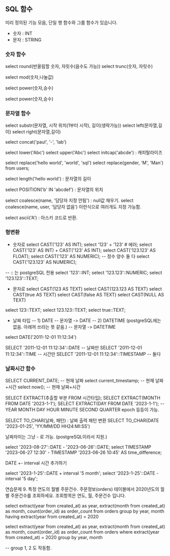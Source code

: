 ## SQL 함수
미리 정의된 기능 모음, 단일 행 함수와 그룹 함수가 있습니다. 
- 숫자 : INT
- 문자 : STRING

### 숫자 함수

select round(반올림할 숫자, 자릿수(음수도 가능))
select trunc(숫자, 자릿수)

select mod(숫자,나눌값)

select power(숫자,승수)

select power(숫자,승수)

### 문자열 함수

select substr(문자열, 시작 위치(1부터 시작), 길이(생략가능))
select left(문자열,길이)
select right(문자열,길이)

select concat('paul', '-', 'lab')

select lower('Abc')
select upper('Abc')
select initcap('abcde') : 캐피탈라이즈

select replace('hello world', 'world', 'sql')
    select replace(gender, 'M', 'Man')
    from users;

select length('hello world') : 문자열의 길이

select POSITION('b' IN 'abcdef') : 문자열의 위치

select coalesce(name, '담당자 지정 안됨') : null값 채우기. 
select coalesce(name, user, '담당자 없음') 이런식으로 여러개도 지정 가능함.

select ascii('A') : 아스키 코드로 반환.

### 형변환

- 숫자로
select CAST('123' AS INT);
select '123' + '123' # 에러;
select CAST('123' AS INT) + CAST('123' AS INT);
select CAST('123.123' AS FLOAT);
select CAST('123' AS NUMERIC); -- 정수 양수 둘 다
select CAST('123.123' AS NUMERIC);

-- :: 는 postgreSQL 전용
select '123'::INT;
select '123.123'::NUMERIC;
select '123.123'::TEXT;

- 문자로
select CAST(123 AS TEXT)
select CAST(123.123 AS TEXT)
select CAST(true AS TEXT)
select CAST(false AS TEXT)
select CAST(NULL AS TEXT)

select 123::TEXT;
select 123.123::TEXT;
select true::TEXT;

- 날짜 타입
-- 1) DATE
-- 문자열 -> DATE
-- 2) DATETIME (postgreSQL에는 없음. 아래꺼 쓰라는 뜻 같음.)
-- 문자열 -> DATETIME

select DATE('2011-12-01 11:12:34')

SELECT '2011-12-01 11:12:34'::DATE -- 날짜만
SELECT '2011-12-01 11:12:34'::TIME -- 시간만
SELECT '2011-12-01 11:12:34'::TIMESTAMP -- 둘다


### 날짜시간 함수

SELECT CURRENT_DATE; -- 현재 날짜 
select current_timestamp; -- 현재 날짜+시간
select now(); -- 현재 날짜+시간

SELECT EXTRACT(추출할 부분 FROM 시간타입);
SELECT EXTRACT(MONTH FROM DATE '2023-1-1');
SELECT EXTRACT(DAY FROM DATE '2023-1-1');
-- YEAR MONTH DAY HOUR MINUTE SECOND QUARTER epoch 등등이 가능. 

SELECT TO_CHAR(날짜, 패턴) : 날짜 출력 패턴 변환
SELECT TO_CHAR(DATE '2023-01-25', 'YY/MM/DD HH24:MI:SS')

날짜차이는 그냥 - 로 가능. (postgreSQL이라서 지원.)

select '2023-08-27'::DATE - '2023-06-26'::DATE;
select TIMESTAMP '2023-06-27 12:30' - TIMESTAMP '2023-06-26 10:45' AS time_difference;

DATE +- interval 시간 추가하기

select '2023-1-25'::DATE + interval '5 month';
select '2023-1-25'::DATE - interval '5 day';


연습문제 9. 특정 연도의 월별 주문건수. 주문정보(orders) 테이블에서 2020년도의 월별 주문건수를 조회하세요. 조회항목은 연도, 월, 주문건수 입니다.

select 
	extract(year from created_at) as year,
	extract(month from created_at) as month,
	count(order_id) as order_count
from orders
group by year, month
having extract(year from created_at) = 2020

select 
	extract(year from created_at) as year,
	extract(month from created_at) as month,
	count(order_id) as order_count
from orders
where extract(year from created_at) = 2020
group by year, month

-- group 1, 2 도 작동함.